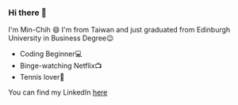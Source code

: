 ### Hi there 👋
I'm Min-Chih :smile:
I'm from Taiwan and just graduated from Edinburgh University in Business Degree:wink:
- Coding Beginner:computer: 
- Binge-watching Netflix:tv: 
- Tennis lover:tennis:
<span>
  
You can find my LinkedIn [here](https://www.linkedin.com/in/minchih-yang/) 
<!--
**Min-Chih/min-chih** is a ✨ _special_ ✨ repository because its `README.md` (this file) appears on your GitHub profile.

Here are some ideas to get you started:

- 🔭 I’m currently working on ...
- 🌱 I’m currently learning ...
- 👯 I’m looking to collaborate on ...
- 🤔 I’m looking for help with ...
- 💬 Ask me about ...
- 📫 How to reach me: ...
- 😄 Pronouns: ...
- ⚡ Fun fact: ...
-->
